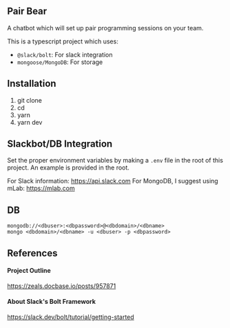 ## Pair Bear

A chatbot which will set up pair programming sessions on your team.

This is a typescript project which uses:
- `@slack/bolt`: For slack integration
- `mongoose/MongoDB`: For storage

## Installation

1. git clone
2. cd
3. yarn
4. yarn dev

## Slackbot/DB Integration

Set the proper environment variables by making a `.env` file in the root of this project. 
An example is provided in the root.

For Slack information: https://api.slack.com
For MongoDB, I suggest using mLab: https://mlab.com

## DB

```
mongodb://<dbuser>:<dbpassword>@<dbdomain>/<dbname>
mongo <dbdomain>/<dbname> -u <dbuser> -p <dbpassword>
```

## References

#### Project Outline
https://zeals.docbase.io/posts/957871

#### About Slack's Bolt Framework
https://slack.dev/bolt/tutorial/getting-started
